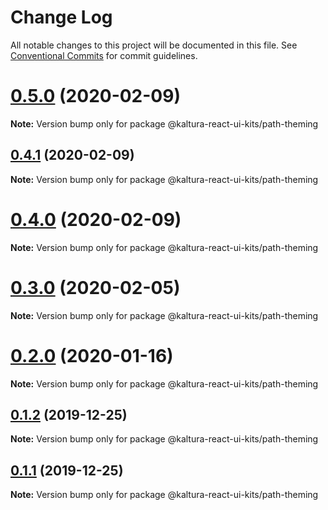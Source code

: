 # Change Log

All notable changes to this project will be documented in this file.
See [Conventional Commits](https://conventionalcommits.org) for commit guidelines.

# [0.5.0](https://github.com/kaltura/path-design-system/compare/v0.3.0...v0.5.0) (2020-02-09)

**Note:** Version bump only for package @kaltura-react-ui-kits/path-theming





## [0.4.1](https://github.com/kaltura/path-design-system/compare/v0.4.0...v0.4.1) (2020-02-09)

**Note:** Version bump only for package @kaltura-react-ui-kits/path-theming





# [0.4.0](https://github.com/kaltura/path-design-system/compare/v0.3.0...v0.4.0) (2020-02-09)

**Note:** Version bump only for package @kaltura-react-ui-kits/path-theming





# [0.3.0](https://github.com/kaltura/path-design-system/compare/v0.2.0...v0.3.0) (2020-02-05)

**Note:** Version bump only for package @kaltura-react-ui-kits/path-theming





# [0.2.0](https://github.com/kaltura/path-design-system/compare/v0.1.2...v0.2.0) (2020-01-16)

**Note:** Version bump only for package @kaltura-react-ui-kits/path-theming





## [0.1.2](https://github.com/kaltura/path-design-system/compare/v0.1.1...v0.1.2) (2019-12-25)

**Note:** Version bump only for package @kaltura-react-ui-kits/path-theming





## [0.1.1](https://github.com/kaltura/path-design-system/compare/v1.0.0-alpha.1...v0.1.1) (2019-12-25)

**Note:** Version bump only for package @kaltura-react-ui-kits/path-theming

